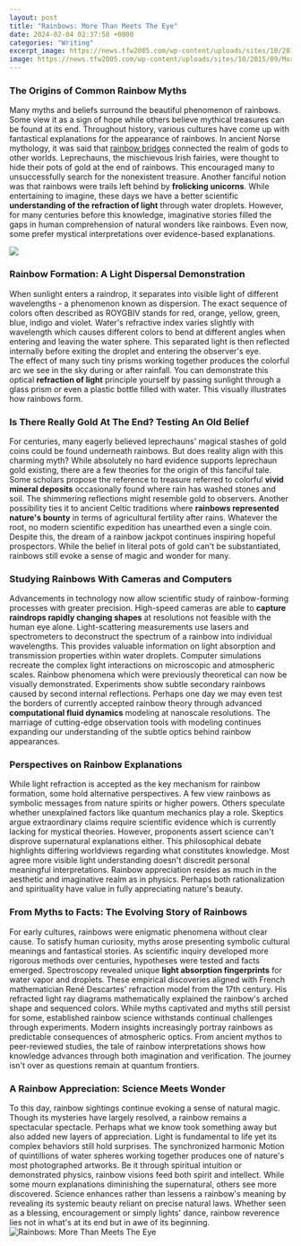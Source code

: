 ```yaml
---
layout: post
title: "Rainbows: More Than Meets The Eye"
date: 2024-02-04 02:37:58 +0000
categories: "Writing"
excerpt_image: https://news.tfw2005.com/wp-content/uploads/sites/10/2015/09/More-than-Meets-the-Eye-44-RI-Cover.jpg
image: https://news.tfw2005.com/wp-content/uploads/sites/10/2015/09/More-than-Meets-the-Eye-44-RI-Cover.jpg
---
```


### The Origins of Common Rainbow Myths
Many myths and beliefs surround the beautiful phenomenon of rainbows. Some view it as a sign of hope while others believe mythical treasures can be found at its end. Throughout history, various cultures have come up with fantastical explanations for the appearance of rainbows. 
In ancient Norse mythology, it was said that [rainbow bridges](https://store.fi.io.vn/collection/paw) connected the realm of gods to other worlds. Leprechauns, the mischievous Irish fairies, were thought to hide their pots of gold at the end of rainbows. This encouraged many to unsuccessfully search for the nonexistent treasure. Another fanciful notion was that rainbows were trails left behind by **frolicking unicorns**. 
While entertaining to imagine, these days we have a better scientific **understanding of the refraction of light** through water droplets. However, for many centuries before this knowledge, imaginative stories filled the gaps in human comprehension of natural wonders like rainbows. Even now, some prefer mystical interpretations over evidence-based explanations.

![](https://www.eedesignit.com/wp-content/uploads/2016/08/double-rainbow.jpg)
### Rainbow Formation: A Light Dispersal Demonstration  
When sunlight enters a raindrop, it separates into visible light of different wavelengths - a phenomenon known as dispersion. The exact sequence of colors often described as ROYGBIV stands for red, orange, yellow, green, blue, indigo and violet. 
Water's refractive index varies slightly with wavelength which causes different colors to bend at different angles when entering and leaving the water sphere. This separated light is then reflected internally before exiting the droplet and entering the observer's eye.  
The effect of many such tiny prisms working together produces the colorful arc we see in the sky during or after rainfall. You can demonstrate this optical **refraction of light** principle yourself by passing sunlight through a glass prism or even a plastic bottle filled with water. This visually illustrates how rainbows form.
### Is There Really Gold At The End? Testing An Old Belief
For centuries, many eagerly believed leprechauns' magical stashes of gold coins could be found underneath rainbows. But does reality align with this charming myth? While absolutely no hard evidence supports leprechaun gold existing, there are a few theories for the origin of this fanciful tale.
Some scholars propose the reference to treasure referred to colorful **vivid mineral deposits** occasionally found where rain has washed stones and soil. The shimmering reflections might resemble gold to observers. Another possibility ties it to ancient Celtic traditions where **rainbows represented nature's bounty** in terms of agricultural fertility after rains. 
Whatever the root, no modern scientific expedition has unearthed even a single coin. Despite this, the dream of a rainbow jackpot continues inspiring hopeful prospectors. While the belief in literal pots of gold can't be substantiated, rainbows still evoke a sense of magic and wonder for many.
### Studying Rainbows With Cameras and Computers  
Advancements in technology now allow scientific study of rainbow-forming processes with greater precision. High-speed cameras are able to **capture raindrops rapidly changing shapes** at resolutions not feasible with the human eye alone. 
Light-scattering measurements use lasers and spectrometers to deconstruct the spectrum of a rainbow into individual wavelengths. This provides valuable information on light absorption and transmission properties within water droplets. 
Computer simulations recreate the complex light interactions on microscopic and atmospheric scales. Rainbow phenomena which were previously theoretical can now be visually demonstrated. Experiments show subtle secondary rainbows caused by second internal reflections. 
Perhaps one day we may even test the borders of currently accepted rainbow theory through advanced **computational fluid dynamics** modeling at nanoscale resolutions. The marriage of cutting-edge observation tools with modeling continues expanding our understanding of the subtle optics behind rainbow appearances.
### Perspectives on Rainbow Explanations  
While light refraction is accepted as the key mechanism for rainbow formation, some hold alternative perspectives. A few view rainbows as symbolic messages from nature spirits or higher powers. Others speculate whether unexplained factors like quantum mechanics play a role.
Skeptics argue extraordinary claims require scientific evidence which is currently lacking for mystical theories. However, proponents assert science can't disprove supernatural explanations either. This philosophical debate highlights differing worldviews regarding what constitutes knowledge.
Most agree more visible light understanding doesn't discredit personal meaningful interpretations. Rainbow appreciation resides as much in the aesthetic and imaginative realm as in physics. Perhaps both rationalization and spirituality have value in fully appreciating nature's beauty.
### From Myths to Facts: The Evolving Story of Rainbows
For early cultures, rainbows were enigmatic phenomena without clear cause. To satisfy human curiosity, myths arose presenting symbolic cultural meanings and fantastical stories. As scientific inquiry developed more rigorous methods over centuries, hypotheses were tested and facts emerged.
Spectroscopy revealed unique **light absorption fingerprints** for water vapor and droplets. These empirical discoveries aligned with French mathematician René Descartes' refraction model from the 17th century. His refracted light ray diagrams mathematically explained the rainbow's arched shape and sequenced colors. 
While myths captivated and myths still persist for some, established rainbow science withstands continual challenges through experiments. Modern insights increasingly portray rainbows as predictable consequences of atmospheric optics. From ancient mythos to peer-reviewed studies, the tale of rainbow interpretations shows how knowledge advances through both imagination and verification. The journey isn't over as questions remain at quantum frontiers.
### A Rainbow Appreciation: Science Meets Wonder
To this day, rainbow sightings continue evoking a sense of natural magic. Though its mysteries have largely resolved, a rainbow remains a spectacular spectacle. Perhaps what we know took something away but also added new layers of appreciation. 
Light is fundamental to life yet its complex behaviors still hold surprises. The synchronized harmonic Motion of quintillions of water spheres working together produces one of nature's most photographed artworks. Be it through spiritual intuition or demonstrated physics, rainbow visions feed both spirit and intellect.
While some mourn explanations diminishing the supernatural, others see more discovered. Science enhances rather than lessens a rainbow's meaning by revealing its systemic beauty reliant on precise natural laws. Whether seen as a blessing, encouragement or simply lights' dance, rainbow reverence lies not in what's at its end but in awe of its beginning.
![Rainbows: More Than Meets The Eye](https://news.tfw2005.com/wp-content/uploads/sites/10/2015/09/More-than-Meets-the-Eye-44-RI-Cover.jpg)